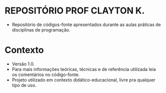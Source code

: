 # REPOSITÓRIO PROF CLAYTON K. #

* Repositório de códigos-fonte apresentados durante as aulas práticas de disciplinas de programação.


# Contexto #

* Versão 1.0.
* Para mais informações teóricas, técnicas e de referência utilizada leia os comentários no código-fonte.
* Projeto utilizado em contexto didático-educacional, livre pra qualquer tipo de uso.

